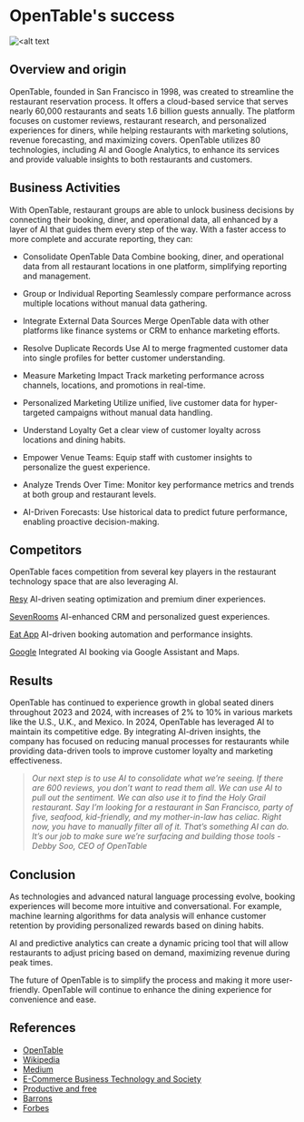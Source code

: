 # OpenTable's success
![<alt text](<https://photos.prnewswire.com/prnfull/20150228/178602LOGO>)
## Overview and origin
 OpenTable, founded in San Francisco in 1998, was created to streamline the restaurant reservation process. It offers a cloud-based service that serves nearly 60,000 restaurants and seats 1.6 billion guests annually. The platform focuses on customer reviews, restaurant research, and personalized experiences for diners, while helping restaurants with marketing solutions, revenue forecasting, and maximizing covers. OpenTable utilizes 80 technologies, including AI and Google Analytics, to enhance its services and provide valuable insights to both restaurants and customers.

## Business Activities
 With OpenTable, restaurant groups are able to unlock business decisions by connecting their booking, diner, and operational data, all enhanced by a layer of AI that guides them every step of the way. With a faster access to more complete and accurate reporting, they can:
* Consolidate OpenTable Data
Combine booking, diner, and operational data from all restaurant locations in one platform, simplifying reporting and management.

* Group or Individual Reporting
Seamlessly compare performance across multiple locations without manual data gathering.

* Integrate External Data Sources
Merge OpenTable data with other platforms like finance systems or CRM to enhance marketing efforts.

* Resolve Duplicate Records
Use AI to merge fragmented customer data into single profiles for better customer understanding.

* Measure Marketing Impact
Track marketing performance across channels, locations, and promotions in real-time.

* Personalized Marketing
Utilize unified, live customer data for hyper-targeted campaigns without manual data handling.

* Understand Loyalty
Get a clear view of customer loyalty across locations and dining habits.

* Empower Venue Teams: Equip staff with customer insights to personalize the guest experience.

* Analyze Trends Over Time: Monitor key performance metrics and trends at both group and restaurant levels.

* AI-Driven Forecasts: Use historical data to predict future performance, enabling proactive decision-making.

## Competitors
OpenTable faces competition from several key players in the restaurant technology space that are also leveraging AI.

[Resy](https://fxis.ai/edu/the-evolution-of-dining-experience-resys-new-tools-for-restaurants/) AI-driven seating optimization and premium diner experiences.

[SevenRooms](https://ecommercenews.com.au/story/sevenrooms-discusses-ai-perks-of-tech-to-drive-revenue-in-hospitality) AI-enhanced CRM and personalized guest experiences.

[Eat App](https://restaurant.eatapp.co/solutions/reservation-system?utm_term=eat%20app%20reservation&utm_campaign=B2B-Search-Brand_Keywords-Cat1&utm_source=adwords&utm_medium=ppc&hsa_tgt=kwd-1434330085154&hsa_grp=127548280460&hsa_src=g&hsa_net=adwords&hsa_mt=p&hsa_ver=3&hsa_ad=543756370745&hsa_acc=4077774426&hsa_kw=eat%20app%20reservation&hsa_cam=14519691117&gad_source=1&gclid=CjwKCAjwl6-3BhBWEiwApN6_kiJ9Lg47HxhcoL1XkL95QZXvXXnSch_I2AqAU_WkD0CZJ_wwzED69xoCN4MQAvD_BwE) AI-driven booking automation and performance insights.

[Google](https://www.google.com/maps/reserve/?ihs=4) Integrated AI booking via Google Assistant and Maps.

## Results
OpenTable has continued to experience growth in global seated diners throughout 2023 and 2024, with increases of 2% to 10% in various markets like the U.S., U.K., and Mexico. In 2024, OpenTable has leveraged AI to maintain its competitive edge. By integrating AI-driven insights, the company has focused on reducing manual processes for restaurants while providing data-driven tools to improve customer loyalty and marketing effectiveness.

>*Our next step is to use AI to consolidate what we’re seeing. If there are 600 reviews, you don’t want to read them all. We can use AI to pull out the sentiment. We can also use it to find the Holy Grail restaurant. Say I’m looking for a restaurant in San Francisco, party of five, seafood, kid-friendly, and my mother-in-law has celiac. Right now, you have to manually filter all of it. That’s something AI can do. It’s our job to make sure we’re surfacing and building those tools*
*- Debby Soo, CEO of OpenTable*

## Conclusion
As technologies and advanced natural language processing evolve, booking experiences will become more intuitive and conversational. 
For example, machine learning algorithms for data analysis will enhance customer retention by providing personalized rewards based on dining habits.

AI and predictive analytics can create a dynamic pricing tool that will allow restaurants to adjust pricing based on demand, maximizing revenue during peak times.

The future of OpenTable is to simplify the process and making it more user-friendly. OpenTable will continue to enhance the dining experience for convenience and ease.

## References
- [OpenTable](https://restaurant.opentable.com/diner-network/)
- [Wikipedia](https://en.wikipedia.org/wiki/OpenTable)
- [Medium](https://medium.com/@deondeapp/revolutionizing-the-dining-experience-the-future-of-reservations-in-restaurant-booking-systems-d5680210425c)
- [E-Commerce Business Technology and Society](https://www.amazon.com/Commerce-2019-Business-Technology-Society/dp/0134998456)
- [Productive and free](https://www.productiveandfree.com/)
- [Barrons](https://www.barrons.com/articles/ai-is-coming-to-a-restaurant-near-you-says-opentable-ceo-debby-soo-bd5db070)
- [Forbes](https://www.forbes.com/sites/carlypage/2020/10/01/ai-has-resulted-in-ethical-issues-for-90-of-businesses/?sh=6e2bcb073ff0)
